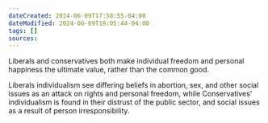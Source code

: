 ```yaml
---
dateCreated: 2024-06-09T17:58:55-04:00
dateModified: 2024-06-09T18:05:44-04:00
tags: []
sources: 
---
```


Liberals and conservatives both make individual freedom and personal happiness the ultimate value, rather than the common good.

Liberals individualism see differing beliefs in abortion, sex, and other social issues as an attack on rights and personal freedom, while Conservatives' individualism is found in their distrust of the public sector, and social issues as a result of person irresponsibility.

